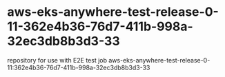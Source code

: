 # aws-eks-anywhere-test-release-0-11-362e4b36-76d7-411b-998a-32ec3db8b3d3-33
repository for use with E2E test job aws-eks-anywhere-test-release-0-11:362e4b36-76d7-411b-998a-32ec3db8b3d3-33
